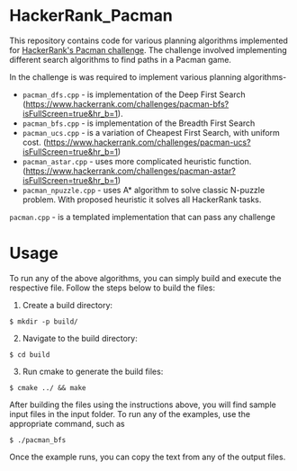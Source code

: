 # HackerRank_Pacman
This repository contains code for various planning algorithms implemented for [HackerRank's Pacman challenge](https://www.hackerrank.com/domains/ai?filters%5Bsubdomains%5D%5B%5D=astar-search). The challenge involved implementing different search algorithms to find paths in a Pacman game.


In the challenge is was required to implement various planning algorithms- 
- `pacman_dfs.cpp` - is implementation of the Deep First Search (https://www.hackerrank.com/challenges/pacman-bfs?isFullScreen=true&hr_b=1).
- `pacman_bfs.cpp` - is implementation of the Breadth First Search
- `pacman_ucs.cpp` - is a variation of Cheapest First Search, with uniform cost. (https://www.hackerrank.com/challenges/pacman-ucs?isFullScreen=true&hr_b=1)
- `pacman_astar.cpp` - uses more complicated heuristic function. (https://www.hackerrank.com/challenges/pacman-astar?isFullScreen=true&hr_b=1)
- `pacman_npuzzle.cpp` - uses A* algorithm to solve classic N-puzzle problem. With proposed heuristic it solves all HackerRank tasks.

`pacman.cpp` - is a templated implementation that can pass any challenge

# Usage
To run any of the above algorithms, you can simply build and execute the respective file. Follow the steps below to build the files:

1. Create a build directory:

`$ mkdir -p build/ `

2. Navigate to the build directory:

`$ cd build `

3. Run cmake to generate the build files:

`$ cmake ../ && make`

After building the files using the instructions above, you will find sample input files in the input folder. To run any of the examples, use the appropriate command, such as 

`$ ./pacman_bfs`

Once the example runs, you can copy the text from any of the output files.

